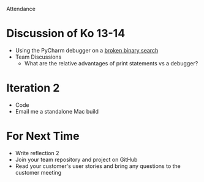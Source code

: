 Attendance

# Discussion of Ko 13-14
* Using the PyCharm debugger on a [broken binary search](../src/broken_binary_search.py)
* Team Discussions
  * What are the relative advantages of print statements vs a debugger?

# Iteration 2
* Code
* Email me a standalone Mac build

# For Next Time
* Write reflection 2
* Join your team repository and project on GitHub
* Read your customer's user stories and bring any questions to the customer meeting